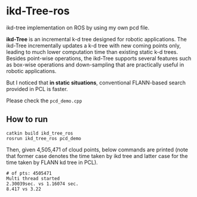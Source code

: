 # ikd-Tree-ros

ikd-tree implementation on ROS by using my own pcd file.


**ikd-Tree** is an incremental k-d tree designed for robotic applications. The ikd-Tree incrementally updates a k-d tree with new coming points only, leading to much lower computation time than existing static k-d trees. Besides point-wise operations, the ikd-Tree supports several features such as box-wise operations and down-sampling that are practically useful in robotic applications.

But I noticed that **in static situations**, conventional FLANN-based search provided in PCL is faster.

Please check the `pcd_demo.cpp`

## How to run

```
catkin build ikd_tree_ros
rosrun ikd_tree_ros pcd_demo
```


Then, given 4,505,471 of cloud points, below commands are printed (note that former case denotes the time taken by ikd tree and latter case for the time taken by FLANN kd tree in PCL).
```
# of pts: 4505471
Multi thread started
2.30039sec. vs 1.16074 sec.
8.417 vs 3.22
```

